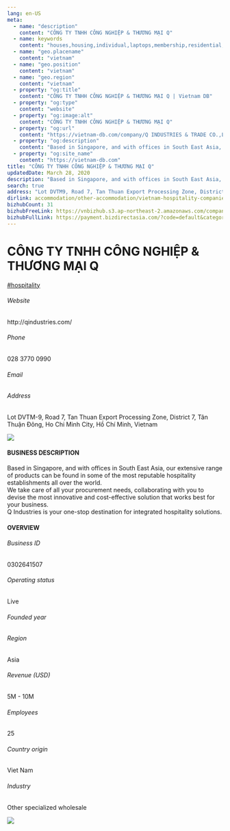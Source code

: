 ```yaml
---
lang: en-US
meta:
  - name: "description"
    content: "CÔNG TY TNHH CÔNG NGHIỆP & THƯƠNG MẠI Q"
  - name: keywords
    content: "houses,housing,individual,laptops,membership,residential,resort,resorts,speakers,spirits,virtual,wireless,wireless,wireless,wireless,wireless,wireless,vietnam-hospitality-companies"
  - name: "geo.placename"
    content: "vietnam"
  - name: "geo.position"
    content: "vietnam"
  - name: "geo.region"
    content: "vietnam"
  - property: "og:title"
    content: "CÔNG TY TNHH CÔNG NGHIỆP & THƯƠNG MẠI Q | Vietnam DB"
  - property: "og:type"
    content: "website"
  - property: "og:image:alt"
    content: "CÔNG TY TNHH CÔNG NGHIỆP & THƯƠNG MẠI Q"
  - property: "og:url"
    content: "https://vietnam-db.com/company/Q INDUSTRIES & TRADE CO.,LTD-2768332"
  - property: "og:description"
    content: "Based in Singapore, and with offices in South East Asia, our extensive range of products can be found in some of the most reputable hospitality establishments all over the world.<br>We take care of all your procurement needs, collaborating with you to devise the most innovative and costeffective solution that works best for your business.<br>Q Industries is your onestop destination for integrated hospitality solutions."
  - property: "og:site_name"
    content: "https://vietnam-db.com"
title: "CÔNG TY TNHH CÔNG NGHIỆP & THƯƠNG MẠI Q"
updatedDate: March 28, 2020
description: "Based in Singapore, and with offices in South East Asia, our extensive range of products can be found in some of the most reputable hospitality establishments all over the world.<br>We take care of all your procurement needs, collaborating with you to devise the most innovative and costeffective solution that works best for your business.<br>Q Industries is your onestop destination for integrated hospitality solutions."
search: true
address: "Lot DVTM9, Road 7, Tan Thuan Export Processing Zone, District 7, Tân Thuận Đông, Ho Chi Minh City, Hồ Chí Minh, Vietnam"
dirlink: accommodation/other-accommodation/vietnam-hospitality-companies
bizhubCount: 31
bizhubFreeLink: https://vnbizhub.s3.ap-northeast-2.amazonaws.com/companies/vietnam-hospitality-companies_preview.xlsx
bizhubFullLink: https://payment.bizdirectasia.com/?code=default&category=bizhub&item=vietnam-hospitality-companies&redirect=https://vietnam-db.com
---
```



<div class="bd-item">
    <div class="item-content">
        <div class="detail-title-wrap">
            <h1 class="detail-title">
                CÔNG TY TNHH CÔNG NGHIỆP & THƯƠNG MẠI Q
            </h1>
        </div>
		<div class="detail-tagslist"><a href="/accommodation/other-accommodation/tags/hospitality" class="detail-tagitem">#hospitality</a></div>
        <h6 class="bd-label">Website</h6>
        <p>http://qindustries.com/</p>
		<h6 class="bd-label">Phone</h6>
        <p>028 3770 0990</p>
        <h6 class="bd-label">Email</h6>
        <p><a class="textColorPrimary" href="#"></a></p>
        <h6 class="bd-label">Address</h6>
        <p>Lot DVTM-9, Road 7, Tan Thuan Export Processing Zone, District 7, Tân Thuận Đông, Ho Chi Minh City, Hồ Chí Minh, Vietnam</p>
    </div>
</div>

<div class="banner-wrap text-center"><a href="" class="banner-link"><img src="/assets/vndb.com/BannerAds2.jpg" class="banner-img"></a></div>

<div class="bd-item">
    <div class="item-content">
        <h4 class="textColorPrimary item-title">BUSINESS DESCRIPTION</h4>
        <p>Based in Singapore, and with offices in South East Asia, our extensive range of products can be found in some of the most reputable hospitality establishments all over the world.<br>We take care of all your procurement needs, collaborating with you to devise the most innovative and cost-effective solution that works best for your business.<br>Q Industries is your one-stop destination for integrated hospitality solutions.</p>
    </div>
</div>

<div class="bd-item">
    <div class="item-content">
        <h4 class="textColorPrimary item-title">OVERVIEW</h4>
        <div class="item-info">
            <h6 class="bd-label">Business ID</h6>
            <p>0302641507</p>
        </div>
        <div class="item-info">
            <h6 class="bd-label">Operating status</h6>
            <p>Live<small class="bd-status_dot live"></small></p>
        </div>
        <div class="item-info">
            <h6 class="bd-label">Founded year</h6>
            <p></p>
        </div>
        <div class="item-info">
            <h6 class="bd-label">Region</h6>
            <p>Asia</p>
        </div>
        <div class="item-info">
            <h6 class="bd-label">Revenue (USD)</h6>
            <p>5M - 10M</p>
        </div>
        <div class="item-info">
            <h6 class="bd-label">Employees</h6>
            <p>25</p>
        </div>
        <div class="item-info">
            <h6 class="bd-label">Country origin</h6>
            <p>Viet Nam</p>
        </div>
        <div class="item-info">
            <h6 class="bd-label">Industry</h6>
            <p>Other specialized wholesale</p>
        </div>
    </div>
</div>

<div class="banner-wrap text-center"><a href="" class="banner-link"><img src="/assets/vndb.com/BannerAd_04_728x90.jpg" class="banner-img"></a></div>

<CustomPopup popupTitle="ENTER EMAIL TO DOWNLOAD" popupSubTitle="The companies data will be sent to your inbox. Please enter your email." :free="this.$frontmatter.bizhubFreeLink" :paid="this.$frontmatter.bizhubFullLink" :count="this.$frontmatter.bizhubCount"/>

